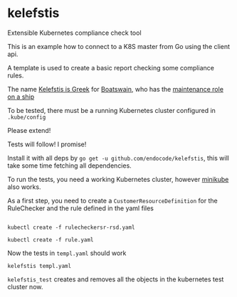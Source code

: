 # kelefstis
Extensible Kubernetes compliance check tool

This is an example how to connect to a K8S master from Go using the client api.

A template is used to create a basic report checking some compliance rules.

The name [Kelefstis is Greek](https://en.bab.la/dictionary/english-greek/boatswain) for [Boatswain](http://work.chron.com/duties-boatswain-20927.html), who has the [maintenance role on a ship](http://www.thepirateking.com/historical/ship_roles.htm)

To be tested, there must be a running Kubernetes cluster configured in `.kube/config`

Please extend!

Tests will follow! I promise!

Install it with all deps by `go get -u github.com/endocode/kelefstis`, this will take some time fetching all dependencies.

To run the tests, you need a working Kubernetes cluster, however [minikube](https://github.com/kubernetes/minikube) also works.

As a first step, you need to create a `CustomerResourceDefinition` for the RuleChecker and the rule defined in the yaml files

```

kubectl create -f rulecheckersr-rsd.yaml

kubectl create -f rule.yaml	

```

Now the tests in `templ.yaml` should work

```
kelefstis templ.yaml
```

`kelefstis_test` creates and removes all the objects in the kubernetes test cluster now.
